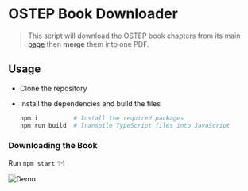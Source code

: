 # OSTEP Book Downloader

> This script will download the OSTEP book chapters from its main [page](pages.cs.wisc.edu/~remzi/OSTEP/) then **merge** them into one PDF.


## Usage

- Clone the repository
- Install the dependencies and build the files

  ```bash
  npm i          # Install the required packages
  npm run build  # Transpile TypeScript files into JavaScript
  ```

### Downloading the Book

Run `npm start` :sparkles:!

![Demo](https://i.imgur.com/EfcJcSy.gif)
